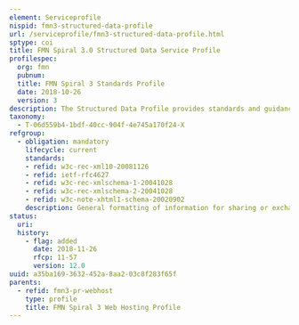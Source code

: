 ```yaml
---
element: Serviceprofile
nispid: fmn3-structured-data-profile
url: /serviceprofile/fmn3-structured-data-profile.html
sptype: coi
title: FMN Spiral 3.0 Structured Data Service Profile
profilespec:
  org: fmn
  pubnum: 
  title: FMN Spiral 3 Standards Profile
  date: 2018-10-26
  version: 3
description: The Structured Data Profile provides standards and guidance for the structuring of web content on federated mission networks.
taxonomy:
  - T-06d559b4-1bdf-40cc-904f-4e745a170f24-X
refgroup:
  - obligation: mandatory
    lifecycle: current
    standards: 
    - refid: w3c-rec-xml10-20081126
    - refid: ietf-rfc4627
    - refid: w3c-rec-xmlschema-1-20041028
    - refid: w3c-rec-xmlschema-2-20041028
    - refid: w3c-note-xhtml1-schema-20020902
    description: General formatting of information for sharing or exchange.
status:
  uri: 
  history: 
    - flag: added
      date: 2018-11-26
      rfcp: 11-57
      version: 12.0
uuid: a35ba169-3632-452a-8aa2-03c8f283f65f
parents:
  - refid: fmn3-pr-webhost
    type: profile
    title: FMN Spiral 3 Web Hosting Profile
---
```

